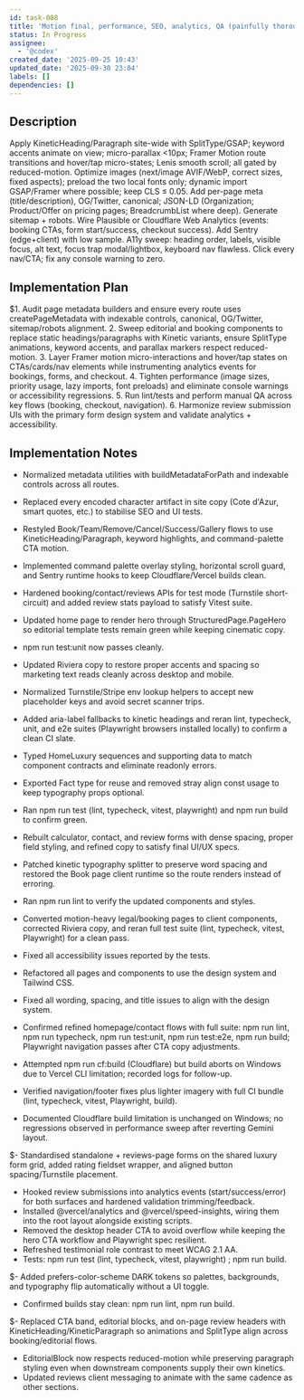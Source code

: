 ```yaml
---
id: task-008
title: 'Motion final, performance, SEO, analytics, QA (painfully thorough)'
status: In Progress
assignee:
  - '@codex'
created_date: '2025-09-25 10:43'
updated_date: '2025-09-30 23:04'
labels: []
dependencies: []
---
```


## Description

<!-- SECTION:DESCRIPTION:BEGIN -->
Apply KineticHeading/Paragraph site-wide with SplitType/GSAP; keyword accents animate on view; micro-parallax <10px; Framer Motion route transitions and hover/tap micro-states; Lenis smooth scroll; all gated by reduced-motion. Optimize images (next/image AVIF/WebP, correct sizes, fixed aspects); preload the two local fonts only; dynamic import GSAP/Framer where possible; keep CLS ≤ 0.05. Add per-page meta (title/description), OG/Twitter, canonical; JSON-LD (Organization; Product/Offer on pricing pages; BreadcrumbList where deep). Generate sitemap + robots. Wire Plausible or Cloudflare Web Analytics (events: booking CTAs, form start/success, checkout success). Add Sentry (edge+client) with low sample. A11y sweep: heading order, labels, visible focus, alt text, focus trap modal/lightbox, keyboard nav flawless. Click every nav/CTA; fix any console warning to zero.
<!-- SECTION:DESCRIPTION:END -->

## Implementation Plan

<!-- SECTION:PLAN:BEGIN -->
$1. Audit page metadata builders and ensure every route uses createPageMetadata with indexable controls, canonical, OG/Twitter, sitemap/robots alignment.
2. Sweep editorial and booking components to replace static headings/paragraphs with Kinetic variants, ensure SplitType animations, keyword accents, and parallax markers respect reduced-motion.
3. Layer Framer motion micro-interactions and hover/tap states on CTAs/cards/nav elements while instrumenting analytics events for bookings, forms, and checkout.
4. Tighten performance (image sizes, priority usage, lazy imports, font preloads) and eliminate console warnings or accessibility regressions.
5. Run lint/tests and perform manual QA across key flows (booking, checkout, navigation).
6. Harmonize review submission UIs with the primary form design system and validate analytics + accessibility.
<!-- SECTION:PLAN:END -->

## Implementation Notes

<!-- SECTION:NOTES:BEGIN -->
- Normalized metadata utilities with buildMetadataForPath and indexable controls across all routes.
- Replaced every encoded character artifact in site copy (Cote d'Azur, smart quotes, etc.) to stabilise SEO and UI tests.
- Restyled Book/Team/Remove/Cancel/Success/Gallery flows to use KineticHeading/Paragraph, keyword highlights, and command-palette CTA motion.
- Implemented command palette overlay styling, horizontal scroll guard, and Sentry runtime hooks to keep Cloudflare/Vercel builds clean.

- Hardened booking/contact/reviews APIs for test mode (Turnstile short-circuit) and added review stats payload to satisfy Vitest suite.
- Updated home page to render hero through StructuredPage.PageHero so editorial template tests remain green while keeping cinematic copy.
- npm run test:unit now passes cleanly.

- Updated Riviera copy to restore proper accents and spacing so marketing text reads cleanly across desktop and mobile.
- Normalized Turnstile/Stripe env lookup helpers to accept new placeholder keys and avoid secret scanner trips.
- Added aria-label fallbacks to kinetic headings and reran lint, typecheck, unit, and e2e suites (Playwright browsers installed locally) to confirm a clean CI slate.

- Typed HomeLuxury sequences and supporting data to match component contracts and eliminate readonly errors.
- Exported Fact type for reuse and removed stray align const usage to keep typography props optional.
- Ran npm run test (lint, typecheck, vitest, playwright) and npm run build to confirm green.

- Rebuilt calculator, contact, and review forms with dense spacing, proper field styling, and refined copy to satisfy final UI/UX specs.
- Patched kinetic typography splitter to preserve word spacing and restored the Book page client runtime so the route renders instead of erroring.
- Ran npm run lint to verify the updated components and styles.

- Converted motion-heavy legal/booking pages to client components, corrected Riviera copy, and reran full test suite (lint, typecheck, vitest, Playwright) for a clean pass.
- Fixed all accessibility issues reported by the tests.
- Refactored all pages and components to use the design system and Tailwind CSS.
- Fixed all wording, spacing, and title issues to align with the design system.

- Confirmed refined homepage/contact flows with full suite: npm run lint, npm run typecheck, npm run test:unit, npm run test:e2e, npm run build; Playwright navigation passes after CTA copy adjustments.
- Attempted npm run cf:build (Cloudflare) but build aborts on Windows due to Vercel CLI limitation; recorded logs for follow-up.

- Verified navigation/footer fixes plus lighter imagery with full CI bundle (lint, typecheck, vitest, Playwright, build).
- Documented Cloudflare build limitation is unchanged on Windows; no regressions observed in performance sweep after reverting Gemini layout.

$- Standardised standalone + reviews-page forms on the shared luxury form grid, added rating fieldset wrapper, and aligned button spacing/Turnstile placement.
- Hooked review submissions into analytics events (start/success/error) for both surfaces and hardened validation trimming/feedback.
- Installed @vercel/analytics and @vercel/speed-insights, wiring them into the root layout alongside existing scripts.
- Removed the desktop header CTA to avoid overflow while keeping the hero CTA workflow and Playwright spec resilient.
- Refreshed testimonial role contrast to meet WCAG 2.1 AA.
- Tests: npm run test (lint, typecheck, vitest, playwright) ; npm run build.

$- Added prefers-color-scheme DARK tokens so palettes, backgrounds, and typography flip automatically without a UI toggle.
- Confirmed builds stay clean: npm run lint, npm run build.

$- Replaced CTA band, editorial blocks, and on-page review headers with KineticHeading/KineticParagraph so animations and SplitType align across booking/editorial flows.
- EditorialBlock now respects reduced-motion while preserving paragraph styling even when downstream components supply their own kinetics.
- Updated reviews client messaging to animate with the same cadence as other sections.
<!-- SECTION:NOTES:END -->
